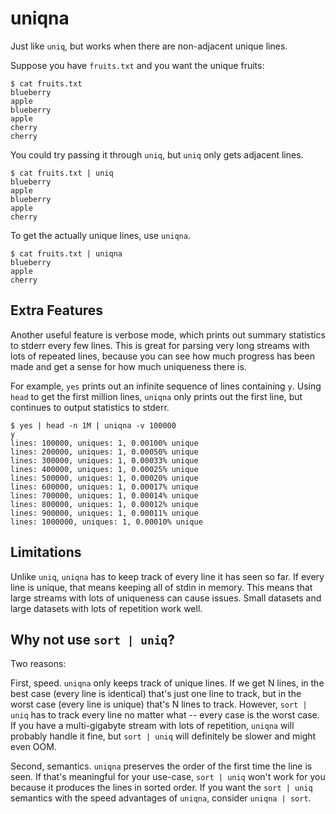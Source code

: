 # uniqna

Just like `uniq`, but works when there are non-adjacent unique lines.

Suppose you have `fruits.txt` and you want the unique fruits:

```
$ cat fruits.txt
blueberry
apple
blueberry
apple
cherry
cherry
```

You could try passing it through `uniq`, but `uniq` only gets adjacent lines.

```
$ cat fruits.txt | uniq
blueberry
apple
blueberry
apple
cherry
```

To get the actually unique lines, use `uniqna`.

```
$ cat fruits.txt | uniqna
blueberry
apple
cherry
```

## Extra Features

Another useful feature is verbose mode, which prints out summary statistics to stderr every few lines. This is great for parsing very long streams with lots of repeated lines, because you can see how much progress has been made and get a sense for how much uniqueness there is.

For example, `yes` prints out an infinite sequence of lines containing `y`. Using `head` to get the first million lines, `uniqna` only prints out the first line, but continues to output statistics to stderr.

```
$ yes | head -n 1M | uniqna -v 100000
y
lines: 100000, uniques: 1, 0.00100% unique
lines: 200000, uniques: 1, 0.00050% unique
lines: 300000, uniques: 1, 0.00033% unique
lines: 400000, uniques: 1, 0.00025% unique
lines: 500000, uniques: 1, 0.00020% unique
lines: 600000, uniques: 1, 0.00017% unique
lines: 700000, uniques: 1, 0.00014% unique
lines: 800000, uniques: 1, 0.00012% unique
lines: 900000, uniques: 1, 0.00011% unique
lines: 1000000, uniques: 1, 0.00010% unique
```

## Limitations

Unlike `uniq`, `uniqna` has to keep track of every line it has seen so far. If every line is unique, that means keeping all of stdin in memory. This means that large streams with lots of uniqueness can cause issues. Small datasets and large datasets with lots of repetition work well.

## Why not use `sort | uniq`?

Two reasons:

First, speed. `uniqna` only keeps track of unique lines. If we get N lines, in the best case (every line is identical) that's just one line to track, but in the worst case (every line is unique) that's N lines to track. However, `sort | uniq` has to track every line no matter what -- every case is the worst case. If you have a multi-gigabyte stream with lots of repetition, `uniqna` will probably handle it fine, but `sort | uniq` will definitely be slower and might even OOM.

Second, semantics. `uniqna` preserves the order of the first time the line is seen. If that's meaningful for your use-case, `sort | uniq` won't work for you because it produces the lines in sorted order. If you want the `sort | uniq` semantics with the speed advantages of `uniqna`, consider `uniqna | sort`.
